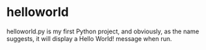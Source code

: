 # helloworld
helloworld.py is my first Python project, and obviously, as the name suggests, it will display a Hello World! message when run.
